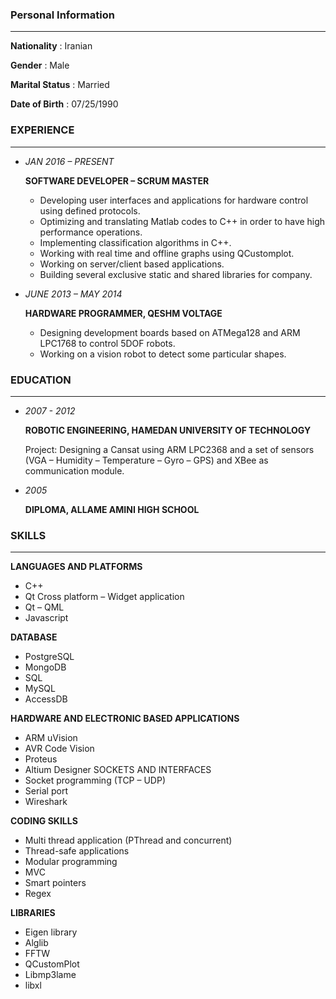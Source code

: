 <style type="text/css">
body{
 direction:ltr;
}
img{
    width: 200px;
    height: 200px;
}
</style>


### Personal Information

---

**Nationality**     : Iranian 

**Gender**          :  Male

**Marital Status**  : Married 

**Date of Birth**   : 07/25/1990 

### EXPERIENCE

---
- *JAN 2016 – PRESENT*

    **SOFTWARE DEVELOPER – SCRUM MASTER**
    
    - Developing user interfaces and applications for hardware control using defined protocols.
    - Optimizing and translating Matlab codes to C++ in order to have high performance operations.
    - Implementing classification algorithms in C++.
    - Working with real time and offline graphs using QCustomplot.
    - Working on server/client based applications.
    - Building several exclusive static and shared libraries for company.



- *JUNE 2013 –  MAY 2014*

    **HARDWARE PROGRAMMER, QESHM VOLTAGE**
    
    - Designing development boards based on ATMega128 and ARM LPC1768 to control 5DOF robots.
    - Working on a vision robot to detect some particular shapes.


### EDUCATION

---
- *2007 - 2012*

    **ROBOTIC ENGINEERING, HAMEDAN UNIVERSITY OF TECHNOLOGY**
    
    Project: Designing a Cansat using ARM LPC2368 and a set of sensors (VGA – Humidity – Temperature – Gyro – GPS) and XBee as communication module.

- *2005* 

    **DIPLOMA, ALLAME AMINI HIGH SCHOOL**


### SKILLS

---
**LANGUAGES AND PLATFORMS**
- C++
- Qt Cross platform – Widget application
- Qt – QML
- Javascript

**DATABASE**
- PostgreSQL
- MongoDB
- SQL
- MySQL
- AccessDB

**HARDWARE AND ELECTRONIC BASED APPLICATIONS**
- ARM uVision
- AVR Code Vision
- Proteus
- Altium Designer	SOCKETS AND INTERFACES
- Socket programming (TCP – UDP)
- Serial port
- Wireshark

**CODING SKILLS**
- Multi thread application (PThread and concurrent)
- Thread-safe applications
- Modular programming 
- MVC
- Smart pointers
- Regex

**LIBRARIES**
- Eigen library
- Alglib
- FFTW
- QCustomPlot
- Libmp3lame
- libxl 






